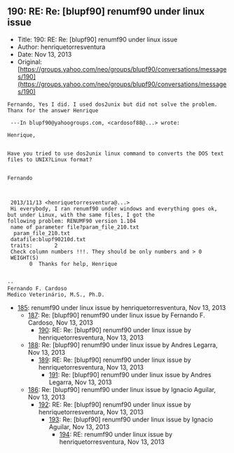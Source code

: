 ## 190: RE: Re: [blupf90] renumf90 under linux issue

- Title: 190: RE: Re: [blupf90] renumf90 under linux issue
- Author: henriquetorresventura
- Date: Nov 13, 2013
- Original: [https://groups.yahoo.com/neo/groups/blupf90/conversations/messages/190](https://groups.yahoo.com/neo/groups/blupf90/conversations/messages/190)

```
Fernando, Yes I did. I used dos2unix but did not solve the problem. Thanx for the answer Henrique

 ---In blupf90@yahoogroups.com, <cardosof88@...> wrote:

Henrique,


Have you tried to use dos2unix linux command to converts the DOS text files to UNIX?Linux format?


Fernando



 2013/11/13 <henriquetorresventura@...>
 Hi everybody, I ran renumf90 under windows and everything goes ok, but under Linux, with the same files, I got the
following problem: RENUMF90 version 1.104
 name of parameter file?param_file_210.txt
  param_file_210.txt
 datafile:blupf90210d.txt
 traits:	   2
 Check column numbers !!!. They should be only numbers and > 0
 WEIGHT(S)
	   0  Thanks for help, Henrique


-- 
Fernando F. Cardoso
Medico Veterinário, M.S., Ph.D.
```

- [185](0185.md): renumf90 under linux issue by henriquetorresventura, Nov 13, 2013
    - [187](0187.md): Re: [blupf90] renumf90 under linux issue by Fernando F. Cardoso, Nov 13, 2013
        - [190](0190.md): RE: Re: [blupf90] renumf90 under linux issue by henriquetorresventura, Nov 13, 2013
    - [188](0188.md): Re: [blupf90] renumf90 under linux issue by Andres Legarra, Nov 13, 2013
        - [189](0189.md): RE: Re: [blupf90] renumf90 under linux issue by henriquetorresventura, Nov 13, 2013
            - [191](0191.md): Re: [blupf90] renumf90 under linux issue by Andres Legarra, Nov 13, 2013
    - [186](0186.md): Re: [blupf90] renumf90 under linux issue by Ignacio Aguilar, Nov 13, 2013
        - [192](0192.md): RE: Re: [blupf90] renumf90 under linux issue by henriquetorresventura, Nov 13, 2013
            - [193](0193.md): Re: [blupf90] renumf90 under linux issue by Ignacio Aguilar, Nov 13, 2013
                - [194](0194.md): RE: renumf90 under linux issue by henriquetorresventura, Nov 13, 2013
